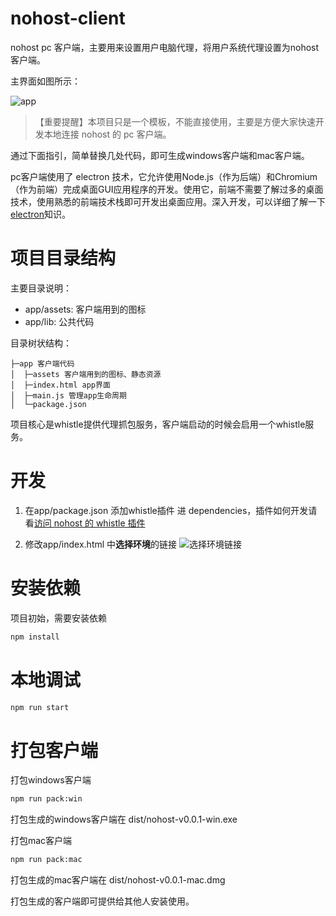 # nohost-client
nohost pc 客户端，主要用来设置用户电脑代理，将用户系统代理设置为nohost 客户端。

主界面如图所示：

![app](https://user-images.githubusercontent.com/4689952/69595898-c906c380-103b-11ea-91a0-27a65abef436.png)

> 【重要提醒】本项目只是一个模板，不能直接使用，主要是方便大家快速开发本地连接 nohost 的 pc 客户端。

通过下面指引，简单替换几处代码，即可生成windows客户端和mac客户端。

pc客户端使用了 electron 技术，它允许使用Node.js（作为后端）和Chromium（作为前端）完成桌面GUI应用程序的开发。使用它，前端不需要了解过多的桌面技术，使用熟悉的前端技术栈即可开发出桌面应用。深入开发，可以详细了解一下[electron](https://github.com/electron/electron)知识。


# 项目目录结构

主要目录说明：
- app/assets: 客户端用到的图标
- app/lib: 公共代码

目录树状结构：
```
├─app 客户端代码
│  ├─assets 客户端用到的图标、静态资源
│  ├─index.html app界面
│  ├─main.js 管理app生命周期
│  └─package.json
```

项目核心是whistle提供代理抓包服务，客户端启动的时候会启用一个whistle服务。

# 开发

1. 在app/package.json 添加whistle插件 进 dependencies，插件如何开发请看[访问 nohost 的 whistle 插件](https://github.com/nohosts/whistle.nohost-imweb)

2. 修改app/index.html 中**选择环境**的链接 
![选择环境链接](https://user-images.githubusercontent.com/4689952/69938189-9a935780-1517-11ea-8630-552113232819.png)


# 安装依赖
项目初始，需要安装依赖

``` sh
npm install
```

# 本地调试

``` sh
npm run start
```


# 打包客户端
打包windows客户端

``` sh
npm run pack:win
```

打包生成的windows客户端在 dist/nohost-v0.0.1-win.exe

打包mac客户端

``` sh
npm run pack:mac
```

打包生成的mac客户端在 dist/nohost-v0.0.1-mac.dmg

打包生成的客户端即可提供给其他人安装使用。
